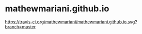 # mathewmariani.github.io

https://travis-ci.org/mathewmariani/mathewmariani.github.io.svg?branch=master
